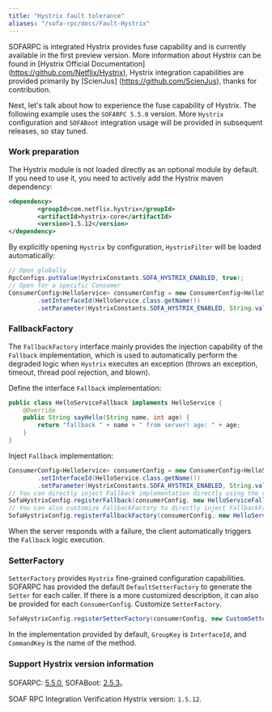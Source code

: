 ```yaml
---
title: "Hystrix fault tolerance"
aliases: "/sofa-rpc/docs/Fault-Hystrix"
---
```



SOFARPC is integrated Hystrix provides fuse capability and is currently available in the first preview version. More information about Hystrix can be found in [Hystrix Official Documentation] (https://github.com/Netflix/Hystrix), Hystrix integration capabilities are provided primarily by [ScienJus] (https://github.com/ScienJus), thanks for contribution.

Next, let's talk about how to experience the fuse capability of Hystrix. The following example uses the `SOFARPC 5.5.0` version. More `Hystrix` configuration and `SOFABoot` integration usage will be provided in subsequent releases, so stay tuned.

### Work preparation

The Hystrix module is not loaded directly as an optional module by default. If you need to use it, you need to actively add the Hystrix maven dependency:

```xml
<dependency>
        <groupId>com.netflix.hystrix</groupId>
        <artifactId>hystrix-core</artifactId>
        <version>1.5.12</version>
</dependency>
```

By explicitly opening `Hystrix` by configuration, `HystrixFilter` will be loaded automatically:

```java
// Open globally
RpcConfigs.putValue(HystrixConstants.SOFA_HYSTRIX_ENABLED, true);
// Open for a specific Consumer
ConsumerConfig<HelloService> consumerConfig = new ConsumerConfig<HelloService>()
        .setInterfaceId(HelloService.class.getName())
        .setParameter(HystrixConstants.SOFA_HYSTRIX_ENABLED, String.valueOf(true));
```

### FallbackFactory

The `FallbackFactory` interface mainly provides the injection capability of the `Fallback` implementation, which is used to automatically perform the degraded logic when `Hystrix` executes an exception (throws an exception, timeout, thread pool rejection, and blown).

Define the interface `Fallback` implementation:

```java
public class HelloServiceFallback implements HelloService {
    @Override
    public String sayHello(String name, int age) {
        return "fallback " + name + " from server! age: " + age;
    }
}
```

Inject `Fallback` implementation:

```java
ConsumerConfig<HelloService> consumerConfig = new ConsumerConfig<HelloService>()
        .setInterfaceId(HelloService.class.getName())
        .setParameter(HystrixConstants.SOFA_HYSTRIX_ENABLED, String.valueOf(true));
// You can directly inject Fallback implementation directly using the default FallbackFactory
SofaHystrixConfig.registerFallback(consumerConfig, new HelloServiceFallback());
// You can also customize FallbackFactory to directly inject FallbackFactory
SofaHystrixConfig.registerFallbackFactory(consumerConfig, new HelloServiceFallbackFactory());
```

When the server responds with a failure, the client automatically triggers the `Fallback` logic execution.

### SetterFactory

`SetterFactory` provides `Hystrix` fine-grained configuration capabilities. SOFARPC has provided the default `DefaultSetterFactory` to generate the `Setter` for each caller. If there is a more customized description, it can also be provided for each `ConsumerConfig`. Customize `SetterFactory`.

```java
SofaHystrixConfig.registerSetterFactory(consumerConfig, new CustomSetterFactory());
```

In the implementation provided by default, `GroupKey` is `InterfaceId`, and `CommandKey` is the name of the method.

### Support Hystrix version information

SOFARPC: [5.5.0](https://github.com/sofastack/sofa-rpc/releases), SOFABoot: [2.5.3](https://github.com/sofastack/sofa-boot/releases/)。

SOAF RPC Integration Verification Hystrix version: `1.5.12`.


